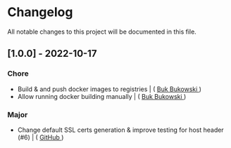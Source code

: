 # Changelog

All notable changes to this project will be documented in this file.

## [1.0.0] - 2022-10-17

### Chore

- Build & and push docker images to registries | ( [ Buk Bukowski ](https://github.com/bukowa/nginx-ssh-tunnel/commit/9b29fd9ca592f50fcaa93817433511f70e9783f6) )
- Allow running docker building manually | ( [ Buk Bukowski ](https://github.com/bukowa/nginx-ssh-tunnel/commit/48ad3b13307050c1aa2d8d03458c33c8d8b28c0e) )

### Major

- Change default SSL certs generation & improve testing for host header (#6) | ( [ GitHub ](https://github.com/bukowa/nginx-ssh-tunnel/commit/ebc4487b81b1944d1d1d59030de2e0b0d4b45a5d) )

<!-- generated by git-cliff -->
